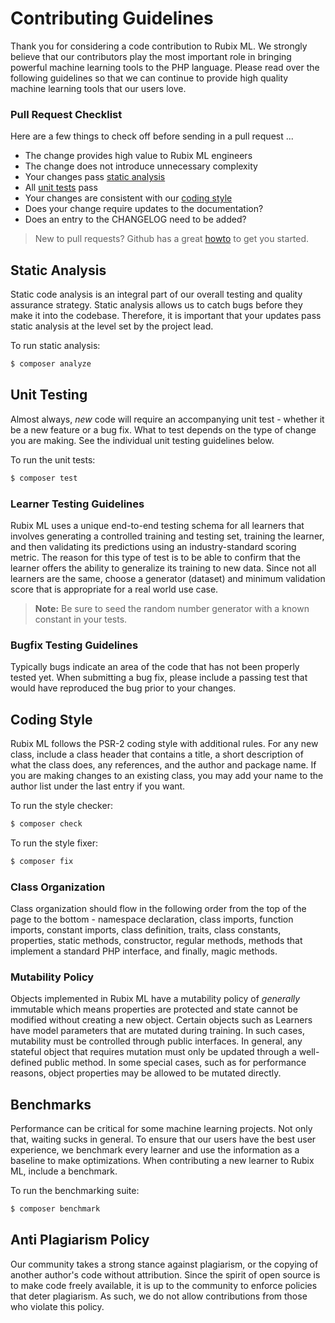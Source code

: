 # Contributing Guidelines
Thank you for considering a code contribution to Rubix ML. We strongly believe that our contributors play the most important role in bringing powerful machine learning tools to the PHP language. Please read over the following guidelines so that we can continue to provide high quality machine learning tools that our users love.

### Pull Request Checklist
Here are a few things to check off before sending in a pull request ...

- The change provides high value to Rubix ML engineers
- The change does not introduce unnecessary complexity
- Your changes pass [static analysis](#static-analysis)
- All [unit tests](#unit-testing) pass
- Your changes are consistent with our [coding style](#coding-style)
- Does your change require updates to the documentation?
- Does an entry to the CHANGELOG need to be added?

> New to pull requests? Github has a great [howto](https://help.github.com/articles/about-pull-requests/) to get you started.

## Static Analysis
Static code analysis is an integral part of our overall testing and quality assurance strategy. Static analysis allows us to catch bugs before they make it into the codebase. Therefore, it is important that your updates pass static analysis at the level set by the project lead.

To run static analysis:
```sh
$ composer analyze
```
  
## Unit Testing
Almost always, *new* code will require an accompanying unit test - whether it be a new feature or a bug fix. What to test depends on the type of change you are making. See the individual unit testing guidelines below.

To run the unit tests:
```sh
$ composer test
```

### Learner Testing Guidelines
Rubix ML uses a unique end-to-end testing schema for all learners that involves generating a controlled training and testing set, training the learner, and then validating its predictions using an industry-standard scoring metric. The reason for this type of test is to be able to confirm that the learner offers the ability to generalize its training to new data. Since not all learners are the same, choose a generator (dataset) and minimum validation score that is appropriate for a real world use case.

> **Note:** Be sure to seed the random number generator with a known constant in your tests.

### Bugfix Testing Guidelines
Typically bugs indicate an area of the code that has not been properly tested yet. When submitting a bug fix, please include a passing test that would have reproduced the bug prior to your changes.

## Coding Style
Rubix ML follows the PSR-2 coding style with additional rules. For any new class, include a class header that contains a title, a short description of what the class does, any references, and the author and package name. If you are making changes to an existing class, you may add your name to the author list under the last entry if you want.

To run the style checker:
```sh
$ composer check
```

To run the style fixer:
```sh
$ composer fix
```

### Class Organization
Class organization should flow in the following order from the top of the page to the bottom - namespace declaration, class imports, function imports, constant imports, class definition, traits, class constants, properties, static methods, constructor, regular methods, methods that implement a standard PHP interface, and finally, magic methods.

### Mutability Policy
Objects implemented in Rubix ML have a mutability policy of *generally* immutable which means properties are protected and state cannot be modified without creating a new object. Certain objects such as Learners have model parameters that are mutated during training. In such cases, mutability must be controlled through public interfaces. In general, any stateful object that requires mutation must only be updated through a well-defined public method. In some special cases, such as for performance reasons, object properties may be allowed to be mutated directly.

## Benchmarks
Performance can be critical for some machine learning projects. Not only that, waiting sucks in general. To ensure that our users have the best user experience, we benchmark every learner and use the information as a baseline to make optimizations. When contributing a new learner to Rubix ML, include a benchmark.

To run the benchmarking suite:
```sh
$ composer benchmark
```

## Anti Plagiarism Policy
Our community takes a strong stance against plagiarism, or the copying of another author's code without attribution. Since the spirit of open source is to make code freely available, it is up to the community to enforce policies that deter plagiarism. As such, we do not allow contributions from those who violate this policy.